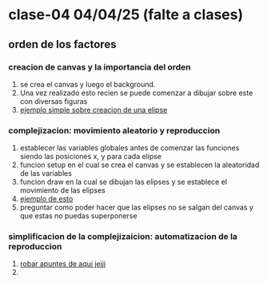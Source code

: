 # clase-04 04/04/25 (falte a clases)
## orden de los factores
### creacion de canvas y la importancia del orden
1. se crea el canvas y luego el background.
2. Una vez realizado esto recien se puede comenzar a dibujar sobre este con diversas figuras
3. [ejemplo simple sobre creacion de una elipse](https://editor.p5js.org/francisco.morande/sketches/tf41b-lNS)

### complejizacion: movimiento aleatorio y reproduccion
1. establecer las variables globales antes de comenzar las funciones siendo las posiciones x, y para cada elipse
2. funcion setup en el cual se crea el canvas y se establecen la aleatoridad de las variables
3. funcion draw en la cual se dibujan las elipses y se establece el movimiento de las elipses
4. [ejemplo de esto](https://editor.p5js.org/francisco.morande/sketches/NhBE36EFN)
5. preguntar como poder hacer que las elipses no se salgan del canvas y que estas no puedas superponerse

### simplificacion de la complejizaicion: automatizacion de la reproduccion
1. [robar apuntes de aqui jejjj](https://github.com/franciscomorande/audiv027-2025-1/tree/main/arq-05-BenjaminGonzalezFAU/clase-04)
2. 

